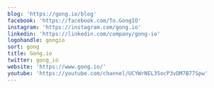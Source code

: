 ```yaml
---
blog: 'https://gong.io/blog'
facebook: 'https://facebook.com/To.GongIO'
instagram: 'https://instagram.com/gong.io'
linkedin: 'https://linkedin.com/company/gong-io'
logohandle: gongio
sort: gong
title: Gong.io
twitter: gong_io
website: 'https://www.gong.io/'
youtube: 'https://youtube.com/channel/UCYWrNEL35ocP3vDM7B77Spw'
---
```

